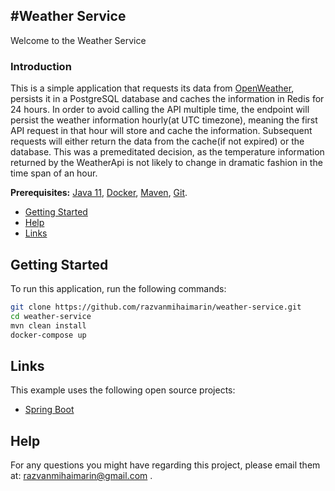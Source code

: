 #Weather Service
---
Welcome to the Weather Service

### Introduction

This is a simple application that requests its data from [OpenWeather](https://openweathermap.org/), 
persists it in a PostgreSQL database and caches the information in Redis for 24 hours.
In order to avoid calling the API multiple time, the endpoint will persist the weather information hourly(at UTC timezone),
meaning the first API request in that hour will store and cache the information. Subsequent requests will either return
the data from the cache(if not expired) or the database. This was a premeditated decision, as the temperature information
returned by the WeatherApi is not likely to change in dramatic fashion in the time span of an hour.

**Prerequisites:**
[Java 11](https://adoptopenjdk.net/),
[Docker](https://www.docker.com/),
[Maven](https://maven.apache.org/),
[Git](https://github.com/git-guides/install-git).

* [Getting Started](#getting-started)
* [Help](#help)
* [Links](#links)

## Getting Started

To run this application, run the following commands:

```bash
git clone https://github.com/razvanmihaimarin/weather-service.git
cd weather-service
mvn clean install
docker-compose up
```

## Links

This example uses the following open source projects:
* [Spring Boot](https://spring.io/projects/spring-boot)

## Help
For any questions you might have regarding this project, please email them at: razvanmihaimarin@gmail.com .